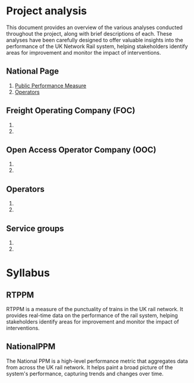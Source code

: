 # Project analysis
This document provides an overview of the various analyses conducted throughout the project, along with brief descriptions of each. These analyses have been carefully designed to offer valuable insights into the performance of the UK Network Rail system, helping stakeholders identify areas for improvement and monitor the impact of interventions.

## National Page
1. [Public Performance Measure](topics_analisis/rtppmdata.nationalpage.nationalppm.md)
2. [Operators](topics_analisis/rtppmdata.nationalpage.operator.md)

## Freight Operating Company (FOC)
1.
2.

## Open Access Operator Company (OOC)
1.
2.

## Operators
1.
2.

## Service groups
1.
2.

# Syllabus

## RTPPM
RTPPM is a measure of the punctuality of trains in the UK rail network. It provides real-time data on the performance of the rail system, helping stakeholders identify areas for improvement and monitor the impact of interventions.


## NationalPPM
The National PPM is a high-level performance metric that aggregates data from across the UK rail network. It helps paint a broad picture of the system's performance, capturing trends and changes over time.
